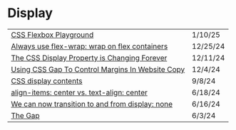 # Display

|                                                                                                                                                          |          |
| -------------------------------------------------------------------------------------------------------------------------------------------------------- | -------- |
| [CSS Flexbox Playground](https://app.daily.dev/posts/css-flexbox-playground-xtqgznaa3)                                                                   | 1/10/25  |
| [Always use flex-wrap: wrap on flex containers](https://app.daily.dev/posts/always-use-flex-wrap-wrap-on-flex-containers-fiqhucij6)                      | 12/25/24 |
| [The CSS Display Property is Changing Forever](https://app.daily.dev/posts/the-css-display-property-is-changing-forever-atixozhdb)                       | 12/11/24 |
| [Using CSS Gap To Control Margins In Website Copy](https://www.bennadel.com/blog/4734-using-css-gap-to-control-margins-in-website-copy.htm?ref=dailydev) | 12/4/24  |
| [CSS display contents](https://app.daily.dev/posts/css-display-contents-rtl9mzrfu)                                                                       | 9/8/24   |
| [align-items: center vs. text-align: center](https://kyleshevlin.com/align-items-center-vs-text-align-center/)                                           | 6/18/24  |
| [We can now transition to and from display: none](https://www.youtube.com/watch?v=vmDEHAzj2XE)                                                           | 6/16/24  |
| [The Gap](https://ishadeed.com/article/the-gap/#the-gap-property)                                                                                        | 6/3/24   |
